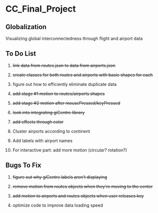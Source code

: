 # CC_Final_Project

## Globalization
Visualizing global interconnectedness through flight and airport data


## To Do List

1. ~~link data from routes.json to data from airports.json~~

2. ~~create classes for both routes and airports with basic shapes for each~~

3. figure out how to efficiently eliminate duplicate data

4. ~~add stage #1 motion to routes/airports shapes~~

5. ~~add stage #2 motion after mousePressed/keyPressed~~

6. ~~look into integrating giCentre library~~

7. ~~add effects through color~~

8. Cluster airports according to continent

9. Add labels with airport names

10. For interactive part: add more motion (circular? rotation?)


## Bugs To Fix

1. ~~figure out why giCentre labels aren't displaying~~

2. ~~remove motion from routes objects when they're moving to the center~~

3. ~~add motion to airports and routes objects when user releases key~~

4. optimize code to improve data loading speed


